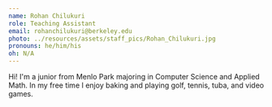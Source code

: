 ```yaml
---
name: Rohan Chilukuri
role: Teaching Assistant
email: rohanchilukuri@berkeley.edu
photo: ../resources/assets/staff_pics/Rohan_Chilukuri.jpg
pronouns: he/him/his
oh: N/A
---
```


Hi! I'm a junior from Menlo Park majoring in Computer Science and Applied Math. In my free time I enjoy baking and playing golf, tennis, tuba, and video games.
